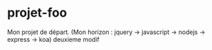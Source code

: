 # projet-foo
Mon projet de départ. (Mon horizon : jquery -> javascript -> nodejs -> express -> koa)
deuxieme modif

